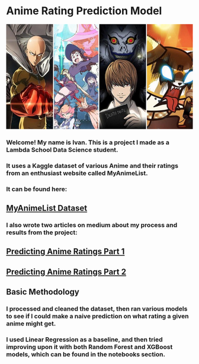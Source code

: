 # Anime Rating Prediction Model

![AnimeArt](/images/1*FDvLdsZfuiAFtYMMfXBWLw.jpeg)

### Welcome! My name is Ivan. This is a project I made as a Lambda School Data Science student.

### It uses a Kaggle dataset of various Anime and their ratings from an enthusiast website called MyAnimeList.

### It can be found here:

## [MyAnimeList Dataset](https://www.kaggle.com/aludosan/myanimelist-anime-dataset-as-20190204)

### I also wrote two articles on medium about my process and results from the project:

## [Predicting Anime Ratings Part 1](https://medium.com/@incertophile/predicting-anime-ratings-from-myanimelist-data-7bbb6434f258)

## [Predicting Anime Ratings Part 2](https://medium.com/@incertophile/predicting-anime-ratings-from-myanimelist-data-part-2-24fa35190fc6)


## Basic Methodology

### I processed and cleaned the dataset, then ran various models to see if I could make a naive prediction on what rating a given anime might get.

### I used Linear Regression as a baseline, and then tried improving upon it with both Random Forest and XGBoost models, which can be found in the notebooks section.
